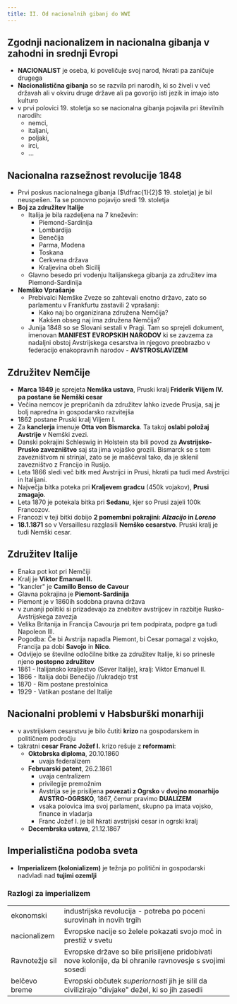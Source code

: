 ```yaml
---
title: II. Od nacionalnih gibanj do WWI
---
```


## Zgodnji nacionalizem in nacionalna gibanja v zahodni in srednji Evropi
- **NACIONALIST** je oseba, ki poveličuje svoj narod, hkrati pa zaničuje drugega
- **Nacionalistična gibanja** so se razvila pri narodih, ki so živeli v več državah ali v okviru druge države ali pa govorijo isti jezik in imajo isto kulturo
- v prvi polovici 19. stoletja so se nacionalna gibanja pojavila pri številnih narodih:
    - nemci,
    - italjani,
    - poljaki,
    - irci,
    - ...

## Nacionalna razsežnost revolucije 1848
- Prvi poskus nacionalnega gibanja ($\dfrac{1}{2}$ 19. stoletja) je bil neuspešen. Ta se ponovno pojavijo sredi 19. stoletja
- **Boj za združitev Italije**
    - Italija je bila razdeljena na 7 kneževin:
        - Piemond-Sardinija
        - Lombardija
        - Benečija
        - Parma, Modena
        - Toskana
        - Cerkvena država
        - Kraljevina obeh Sicilij
    - Glavno besedo pri vodenju Italijanskega gibanja za združitev ima Piemond-Sardinija
- **Nemško Vprašanje**
    -  Prebivalci Nemške Zveze so zahtevali enotno državo, zato so parlamentu v Frankfurtu zastavili 2 vprašanji:
        - Kako naj bo organizirana združena Nemčija?
        - Kakšen obseg naj ima združena Nemčija?
    - Junija 1848 so se Slovani sestali v Pragi. Tam so sprejeli dokument, imenovan **MANIFEST EVROPSKIH NARODOV** ki se zavzema za nadaljni obstoj Avstrijskega cesarstva in njegovo preobrazbo v federacijo enakopravnih narodov - **AVSTROSLAVIZEM**

## Združitev Nemčije
- **Marca 1849** je sprejeta **Nemška ustava**, Pruski kralj **Friderik Viljem IV. pa postane še Nemški cesar**
- Večina nemcov je prepričanih da združitev lahko izvede Prusija, saj je bolj napredna in gospodarsko razvitejša
- 1862 postane Pruski kralj Viljem I.
- Za **kanclerja** imenuje **Otta von Bismarcka**. Ta takoj **oslabi položaj Avstrije** v Nemški zvezi.
- Danski pokrajini Schleswig in Holstein sta bili povod za **Avstrijsko-Prusko zavezništvo** saj sta jima vojaško grozili. Bismarck se s tem zavezništvom ni strinjal, zato se je maščeval tako, da je sklenil zavezništvo z Francijo in Rusijo.
- Leta 1866 sledi več bitk med Avstrijci in Prusi, hkrati pa tudi med Avstrijci in Italijani.
- Največja bitka poteka pri **Kraljevem gradcu** (450k vojakov), **Prusi zmagajo**.
- Leta 1870 je potekala bitka pri **Sedanu**, kjer so Prusi zajeli 100k Francozov.
- Francozi v teji bitki dobijo **2 pomembni pokrajini: *Alzacijo* in *Loreno***
- **18.1.1871** so v Versaillesu razglasili **Nemško cesarstvo**. Pruski kralj je tudi Nemški cesar.

## Združitev Italije
- Enaka pot kot pri Nemčiji
- Kralj je **Viktor Emanuel II.**
- "kancler" je **Camillo Benso de Cavour**
- Glavna pokrajina je **Piemont-Sardinija**
- Piemont je v 1860ih sodobna pravna država
- v zunanji politiki si prizadevajo za znebitev avstrijcev in razbitje Rusko-Avstrijskega zavezja
- Velika Britanija in Francija Cavourja pri tem podpirata, podpre ga tudi Napoleon III.
- Pogodba: Če bi Avstrija napadla Piemont, bi Cesar pomagal z vojsko, Francija pa dobi **Savojo** in **Nico**.
- Odvijejo se številne odločilne bitke za združitev Italije, ki so prinesle njeno **postopno združitev**
- 1861 - Italijansko kraljestvo (Sever Italije), kralj: Viktor Emanuel II.
- 1866 - Italija dobi Benečijo //ukradejo trst
- 1870 - Rim postane prestolnica
- 1929 - Vatikan postane del Italije

## Nacionalni problemi v Habsburški monarhiji
- v avstrijskem cesarstvu je bilo čutiti **krizo** na gospodarskem in političnem področju
- takratni **cesar Franc Jožef I.** krizo rešuje z **reformami**:
    - **Oktobrska diploma**, 20.10.1860
        - uvaja federalizem
    - **Februarski patent**, 26.2.1861
        - uvaja centralizem
        - privilegije premožnim
        - Avstrija se je prisiljena **povezati z Ogrsko** v **dvojno monarhijo AVSTRO-OGRSKO**, 1867, čemur pravimo **DUALIZEM**
        - vsaka polovica ima svoj parlament, skupno pa imata vojsko, finance in vladarja
        - Franc Jožef I. je bil hkrati avstrijski cesar in ogrski kralj
    - **Decembrska ustava**, 21.12.1867

## Imperialistična podoba sveta
- **Imperializem (kolonializem)** je težnja po politični in gospodarski nadvladi nad **tujimi ozemlji**

### Razlogi za imperializem
|                |                                                                                                          |
|:---------------|:---------------------------------------------------------------------------------------------------------|
| ekonomski      | industrijska revolucija - potreba po poceni surovinah in novih trgih                                     |
| nacionalizem   | Evropske nacije so želele pokazati svojo moč in prestiž v svetu                                          |
| Ravnotežje sil | Evropske države so bile prisiljene pridobivati nove kolonije, da bi ohranile ravnovesje s svojimi sosedi |
| belčevo breme  | Evropski občutek *superiornosti* jih je silil da civilizirajo "divjake" dežel, ki so jih zasedli         |